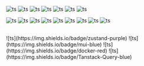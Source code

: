 
<div id="pannel">

  
 ![ts](https://img.shields.io/badge/Typescript-13.0.3-black)
 ![ts](https://img.shields.io/badge/ES6-black)
 ![ts](https://img.shields.io/badge/Next.js-12.3.4-black)
 ![ts](https://img.shields.io/badge/SSR-black)
 ![ts](https://img.shields.io/badge/React-18.2.0-purple)
![ts](https://img.shields.io/badge/React-Native-purple)
![ts](https://img.shields.io/badge/Android-api30to33-purple)

 ![ts](https://img.shields.io/badge/Angular-15-purple)
 ![ts](https://img.shields.io/badge/RTK-blue)
 ![ts](https://img.shields.io/badge/Nginx-red)
 ![ts](https://img.shields.io/badge/AWS-purple)
  ![ts](https://img.shields.io/badge/CloudFlare-black)
 ![ts](https://img.shields.io/badge/SWR-blue)
 ![ts](https://img.shields.io/badge/npm-red)
 ![ts](https://img.shields.io/badge/yarn-purple)
 ![ts](https://img.shields.io/badge/express-black)

 </br>
![ts](https://img.shields.io/badge/zustand-purple)
![ts](https://img.shields.io/badge/mui-blue)
![ts](https://img.shields.io/badge/docker-red)
![ts](https://img.shields.io/badge/Tanstack-Query-blue)


</div>
<p align="center">
</p>
 
